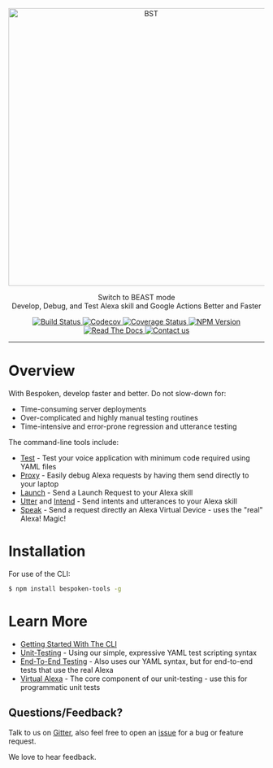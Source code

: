 <p align="center">
  <a href="https://bespoken.io/">
    <img alt="BST" src="https://bespoken.io/wp-content/uploads/Bespoken-Logo-RGB-e1500333659572.png" width="546">
  </a>
</p>

<p align="center">
  Switch to BEAST mode<br>
  Develop, Debug, and Test Alexa skill and Google Actions Better and Faster
</p>

<p align="center">
    <a href="https://travis-ci.org/bespoken/bst">
        <img alt="Build Status" class="badge" src="https://travis-ci.org/bespoken/bst.svg?branch=master">
    </a>
    <a href="https://codecov.io/gh/bespoken/bst">
      <img src="https://codecov.io/gh/bespoken/bst/branch/master/graph/badge.svg" alt="Codecov" />
    </a>
    <a href='https://coveralls.io/github/bespoken/bst?branch=master'>
        <img src='https://coveralls.io/repos/github/bespoken/bst/badge.svg?branch=master' alt='Coverage Status' />
    </a>
    <a href="https://www.npmjs.com/package/bespoken-tools">
        <img alt="NPM Version" class="badge" src="https://img.shields.io/npm/v/bespoken-tools.svg">
    </a>
    <a href="https://read.bespoken.io">
        <img alt="Read The Docs" class="badge" src="https://img.shields.io/badge/docs-latest-brightgreen.svg?style=flat">
    </a>
    <a href="https://gitter.im/bespoken/bst?utm_source=badge&utm_medium=badge&utm_campaign=pr-badge&utm_content=badge">
        <img alt="Contact us" class="badge" src="https://badges.gitter.im/bespoken/bst.svg">
    </a>
</p>

---
# Overview
With Bespoken, develop faster and better. Do not slow-down for:

* Time-consuming server deployments
* Over-complicated and highly manual testing routines
* Time-intensive and error-prone regression and utterance testing

The command-line tools include:

* [Test](https://read.bespoken.io/unit-testing/getting-started/#run-your-tests) - Test your voice application with minimum code required using YAML files
* [Proxy](https://read.bespoken.io/cli/commands/#proxy) - Easily debug Alexa requests by having them send directly to your laptop
* [Launch](https://read.bespoken.io/cli/commands/#launch) - Send a Launch Request to your Alexa skill
* [Utter](https://read.bespoken.io/cli/commands/#utter) and [Intend](https://read.bespoken.io/cli/commands/#intend) - Send intents and utterances to your Alexa skill
* [Speak](https://read.bespoken.io/cli/commands/#speak) - Send a request directly an Alexa Virtual Device - uses the "real" Alexa! Magic!

# Installation

For use of the CLI:

```bash
$ npm install bespoken-tools -g
```

# Learn More
* [Getting Started With The CLI](https://read.bespoken.io/cli/getting-started/)
* [Unit-Testing](https://read.bespoken.io/unit-test/getting-started/) - Using our simple, expressive YAML test scripting syntax
* [End-To-End Testing](https://read.bespoken.io/end-to-end/getting-started/) - Also uses our YAML syntax, but for end-to-end tests that use the real Alexa
* [Virtual Alexa](https://github.com/bespoken/virtual-alexa) - The core component of our unit-testing - use this for programmatic unit tests

## Questions/Feedback?

Talk to us on [Gitter](https://gitter.im/bespoken/bst), also feel free to open an [issue](https://github.com/bespoken/bst/issues/new) for a bug or feature request.

We love to hear feedback.
